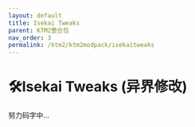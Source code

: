 ```yaml
---
layout: default
title: Isekai Tweaks
parent: KTM2整合包
nav_order: 3
permalink: /ktm2/ktm2modpack/isekaitweaks
---
```


# 🛠️Isekai Tweaks (异界修改)

努力码字中…